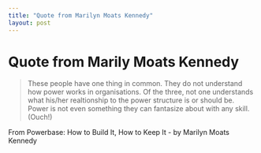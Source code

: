 ```yaml
---
title: "Quote from Marilyn Moats Kennedy"
layout: post 
---
```

# Quote from Marily Moats Kennedy

>These people have one thing in common.  They do not understand how power works in organisations.  Of the three, not one understands what his/her realtionship to the power structure is or should be.  Power is not even something they can fantasize about with any skill. (Ouch!)

From Powerbase: How to Build It, How to Keep It - by Marilyn Moats Kennedy

